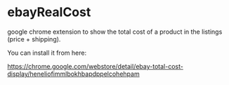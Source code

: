 # ebayRealCost
google chrome extension to show the total cost of a product in the listings (price + shipping).

You can install it from here:

https://chrome.google.com/webstore/detail/ebay-total-cost-display/heneliofimmlbokhbapdppelcohehpam
